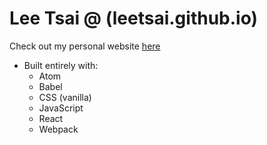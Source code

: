 # Lee Tsai @ (leetsai.github.io)

Check out my personal website [here](https://leetsai.github.io/)

- Built entirely with:
  - Atom
  - Babel
  - CSS (vanilla)
  - JavaScript
  - React
  - Webpack
